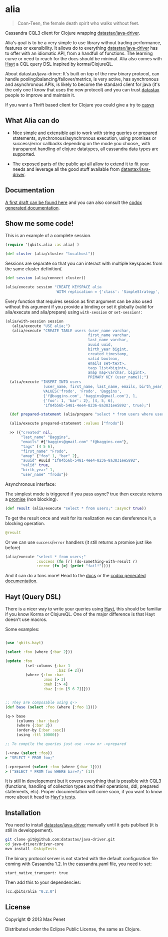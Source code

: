 # alia
<!-- [![Build Status](https://secure.travis-ci.org/mpenet/alia.png?branch=master)](http://travis-ci.org/mpenet/alia) -->

> Coan-Teen, the female death spirit who walks without feet.

Cassandra CQL3 client for Clojure wrapping [datastax/java-driver](https://github.com/datastax/java-driver).

Alia's goal is to be a very simple to use library without trading
performance, features or exensibility.
It allows do to everything
[datastax/java-driver](https://github.com/datastax/java-driver) has to offer
with an idiomatic API, from a handfull of functions. The learning
curve or need to reach for the docs should be minimal.
Alia also comes with [Hayt](#hayt-query-dsl) a CQL query DSL inspired
by korma/ClojureQL.

About datastax/java-driver:
It's built on top of the new binary protocol, can handle
pooling/balancing/failover/metrics, is very active, has synchronous and
asynchronous APIs, is likely to become the standard client for java
(it's the only one I know that uses the new protocol) and you can
trust [datastax](http://datastax.com/) people to improve and maintain
it.

If you want a Thrift based client for Clojure you could give a try to
[casyn](https://github.com/mpenet/casyn)

## What Alia can do

* Nice simple and extensible api to work with string queries or
  prepared statements, synchronous/asynchronous execution, using
  promises or success/error callbacks depending on the mode you
  choose,, with transparent handling of clojure datatypes, all
  cassandra data types are supported.


* The exposed parts of the public api all allow to extend it to fit
  your needs and leverage all the good stuff available from
  [datastax/java-driver](https://github.com/datastax/java-driver).

## Documentation

[A first draft can be found here](https://github.com/mpenet/alia/blob/master/docs/intro.md) and you can also consult the [codox generated documentation](http://mpenet.github.com/alia/#docs).

## Show me some code!

This is an example of a complete session.

```clojure
(require '[qbits.alia :as alia] )

(def cluster (alia/cluster "localhost"))
```

Sessions are separate so that you can interact with multiple
keyspaces from the same cluster definition(

```clojure
(def session (alia/connect cluster))

(alia/execute session "CREATE KEYSPACE alia
                       WITH replication = {'class': 'SimpleStrategy', 'replication_factor' : 3};")
```

Every function that requires session as first argument can be also
used without this argument if you provide a binding or set it globally (valid for
alia/execute and alia/prepare) using `with-session` or `set-session!`:

```clojure
(alia/with-session session
   (alia/execute "USE alia;")
   (alia/execute "CREATE TABLE users (user_name varchar,
                                     first_name varchar,
                                     last_name varchar,
                                     auuid uuid,
                                     birth_year bigint,
                                     created timestamp,
                                     valid boolean,
                                     emails set<text>,
                                     tags list<bigint>,
                                     amap map<varchar, bigint>,
                                     PRIMARY KEY (user_name));")
  (alia/execute "INSERT INTO users
                 (user_name, first_name, last_name, emails, birth_year, amap, tags, auuid,valid)
                 VALUES('frodo', 'Frodo', 'Baggins',
                 {'f@baggins.com', 'baggins@gmail.com'}, 1,
                 {'foo': 1, 'bar': 2}, [4, 5, 6],
                 '1f84b56b-5481-4ee4-8236-8a3831ee5892', true);")

  (def prepared-statement (alia/prepare "select * from users where user_name=?;"))

  (alia/execute prepared-statement :values ["frodo"])

  >> ({"created" nil,
       "last_name" "Baggins",
       "emails" #{"baggins@gmail.com" "f@baggins.com"},
       "tags" [4 5 6],
       "first_name" "Frodo",
       "amap" {"foo" 1, "bar" 2},
       "auuid" #uuid "1f84b56b-5481-4ee4-8236-8a3831ee5892",
       "valid" true,
       "birth_year" 1,
       "user_name" "frodo"})
```

Asynchronous interface:

The simplest mode is triggered if you pass async? true then execute returns a
[promise](http://clojuredocs.org/clojure_core/clojure.core/promise) (non blocking).

```clojure
(def result (alia/execute "select * from users;" :async? true))

```

To get the result once and wait for its realization we can dereference
it, a blocking operation.

```clojure
@result
```

Or we can use `success`/`error` handlers (it still returns a promise
just like before)

```clojure
(alia/execute "select * from users;"
              :success (fn [r] (do-something-with-result r)
              :error (fn [e] (print "fail!"))))

```

And it can do a tons more! Head to the
[docs](https://github.com/mpenet/alia/blob/master/docs/intro.md) or
the
[codox generated documentation](http://mpenet.github.com/alia/#docs).

## Hayt (Query DSL)

There is a nicer way to write your queries using
[Hayt](https://github.com/mpenet/hayt), this should be familiar if you
know Korma or ClojureQL.
One of the major difference is that Hayt doesn't use macros.

Some examples:

```clojure

(use 'qbits.hayt)

(select :foo (where {:bar 2}))

(update :foo
         (set-columns {:bar 1
                       :baz [+ 2]})
         (where {:foo :bar
                 :moo [> 3]
                 :meh [:> 4]
                 :baz [:in [5 6 7]]}))


;; They are composable using q->
(def base (select :foo (where {:foo 1})))

(q-> base
     (columns :bar :baz)
     (where {:bar 2})
     (order-by [:bar :asc])
     (using :ttl 10000))

;; To compile the queries just use ->raw or ->prepared

(->raw (select :foo))
> "SELECT * FROM foo;"

(->prepared (select :foo (where {:bar 1})))
> ["SELECT * FROM foo WHERE bar=?;" [1]]


```

It is still in developement but it covers everything that is possible
with CQL3 (functions, handling of collection types and their
operations, ddl, prepared statements, etc).
Proper documentation will come soon, if you want to know more about it head to
[Hayt's tests](https://github.com/mpenet/hayt/blob/master/test/qbits/hayt/core_test.clj).

## Installation

You need to install
[datastax/java-driver](https://github.com/datastax/java-driver)
manually until it gets publised (it is still in developpement).

```bash
git clone git@github.com:datastax/java-driver.git
cd java-driver/driver-core
mvn install -DskipTests
```

The binary protocol server is not started with the default configuration file coming with Cassandra 1.2. In the cassandra.yaml file, you need to set:

`start_native_transport: true`

Then add this to your dependencies:

```clojure
[cc.qbits/alia "0.2.0"]
```

## License

Copyright © 2013 Max Penet

Distributed under the Eclipse Public License, the same as Clojure.
